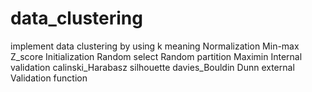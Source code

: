 # data_clustering
implement data clustering by using k meaning 
Normalization 
    Min-max
    Z_score
Initialization 
    Random select 
    Random partition 
    Maximin
Internal validation 
    calinski_Harabasz
    silhouette
    davies_Bouldin
    Dunn
external Validation function

